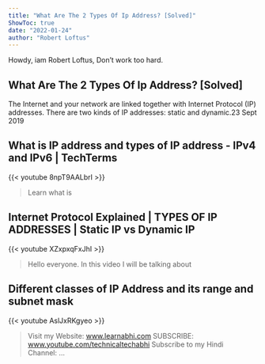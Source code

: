 ```yaml
---
title: "What Are The 2 Types Of Ip Address? [Solved]"
ShowToc: true 
date: "2022-01-24"
author: "Robert Loftus" 
---
```


Howdy, iam Robert Loftus, Don’t work too hard.
## What Are The 2 Types Of Ip Address? [Solved]
 The Internet and your network are linked together with Internet Protocol (IP) addresses. There are two kinds of IP addresses: static and dynamic.23 Sept 2019

## What is IP address and types of IP address - IPv4  and IPv6 | TechTerms
{{< youtube 8npT9AALbrI >}}
>Learn what is 

## Internet Protocol Explained | TYPES OF IP ADDRESSES | Static IP vs Dynamic IP
{{< youtube XZxpxqFxJhI >}}
>Hello everyone. In this video I will be talking about 

## Different classes of IP Address and its range and subnet mask
{{< youtube AslJxRKgyeo >}}
>Visit my Website: www.learnabhi.com SUBSCRIBE: www.youtube.com/technicaltechabhi Subscribe to my Hindi Channel: ...


